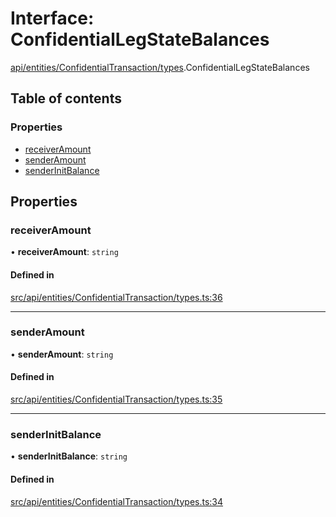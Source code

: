 # Interface: ConfidentialLegStateBalances

[api/entities/ConfidentialTransaction/types](../wiki/api.entities.ConfidentialTransaction.types).ConfidentialLegStateBalances

## Table of contents

### Properties

- [receiverAmount](../wiki/api.entities.ConfidentialTransaction.types.ConfidentialLegStateBalances#receiveramount)
- [senderAmount](../wiki/api.entities.ConfidentialTransaction.types.ConfidentialLegStateBalances#senderamount)
- [senderInitBalance](../wiki/api.entities.ConfidentialTransaction.types.ConfidentialLegStateBalances#senderinitbalance)

## Properties

### receiverAmount

• **receiverAmount**: `string`

#### Defined in

[src/api/entities/ConfidentialTransaction/types.ts:36](https://github.com/PolymeshAssociation/polymesh-private-sdk/blob/297c67ce/src/api/entities/ConfidentialTransaction/types.ts#L36)

___

### senderAmount

• **senderAmount**: `string`

#### Defined in

[src/api/entities/ConfidentialTransaction/types.ts:35](https://github.com/PolymeshAssociation/polymesh-private-sdk/blob/297c67ce/src/api/entities/ConfidentialTransaction/types.ts#L35)

___

### senderInitBalance

• **senderInitBalance**: `string`

#### Defined in

[src/api/entities/ConfidentialTransaction/types.ts:34](https://github.com/PolymeshAssociation/polymesh-private-sdk/blob/297c67ce/src/api/entities/ConfidentialTransaction/types.ts#L34)
